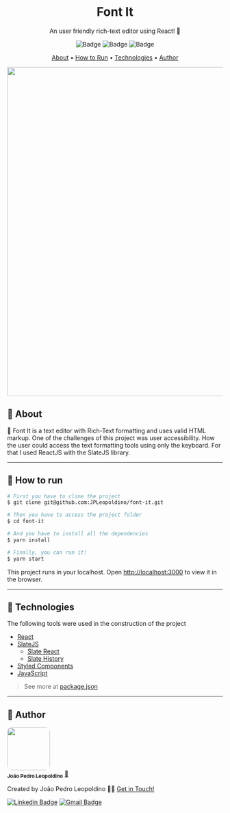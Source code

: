 <h1 align="center">Font It</h1>

<p align="center">An user friendly rich-text editor using React! 📝</p>

<div align="center">

![Badge](https://img.shields.io/github/package-json/v/JPLeopoldino/font-it?color=%23339933&style=flat-square) ![Badge](https://img.shields.io/github/package-json/dependency-version/JPLeopoldino/font-it/react?color=%2361DAFB&style=flat-square) ![Badge](https://img.shields.io/github/package-json/dependency-version/JPLeopoldino/font-it/slate?color=%23888&style=flat-square)

</div>

<p align="center">
 <a href="#speech_balloon-about">About</a> •
 <a href="#rocket-how-to-run">How to Run</a> • 
 <a href="#wrench-technologies">Technologies</a> • 
 <a href="#man-author">Author</a>
</p>

<div align="center">
    <img src="assets/gif.gif" style="width: 80vw; height: auto;"/>
</div>

## :speech_balloon: **About**
📝 Font It is a text editor with Rich-Text formatting and uses valid HTML markup.
One of the challenges of this project was user accessibility. How the user could access the text formatting tools using only the keyboard. For that I used ReactJS with the SlateJS library.

---
## :rocket: **How to run**
```bash
# First you have to clone the project
$ git clone git@github.com:JPLeopoldino/font-it.git

# Then you have to access the project folder
$ cd font-it

# And you have to install all the dependencies
$ yarn install

# Finally, you can run it!
$ yarn start

```
This project runs in your localhost.
Open [http://localhost:3000](http://localhost:3000) to view it in the browser.

---
## :wrench: **Technologies**

The following tools were used in the construction of the project

- [React](https://pt-br.reactjs.org/)
- [SlateJS](https://www.slatejs.org/)
    - [Slate React](https://docs.slatejs.org/libraries/slate-react)
    - [Slate History](https://docs.slatejs.org/libraries/slate-history)
- [Styled Components](https://styled-components.com/)
- [JavaScript](https://www.javascript.com/)

> See more at [package.json](https://github.com/JPLeopoldino/font-it/blob/master/package.json)

---
## :man: **Author**

<a href="https://github.com/JPLeopoldino">
 <img style="border-radius: 10px;" src="https://avatars.githubusercontent.com/u/57245390?v=4" width="100px;" alt=""/>
 <br />
 <sub><b>João Pedro Leopoldino</b></sub></a> <a href="https://github.com/JPLeopoldino" title="GitHub">🌌</a>


Created by João Pedro Leopoldino 👋🏻 [Get in Touch!](https://www.linkedin.com/in/jpleopoldino/?locale=en_US)

[![Linkedin Badge](https://img.shields.io/badge/-João%20Pedro-blue?style=flat-square&logo=Linkedin&logoColor=white&link=https://www.linkedin.com/in/jpleopoldino/)](https://www.linkedin.com/in/jpleopoldino/) [![Gmail Badge](https://img.shields.io/badge/-leopoldino26@gmail.com-c14438?style=flat-square&logo=Gmail&logoColor=white&link=mailto:leopoldino26@gmail.com)](mailto:leopoldino26@gmail.com)
